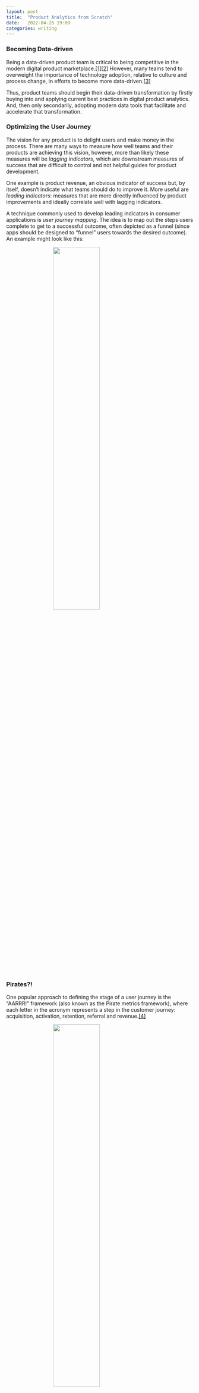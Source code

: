 ```yaml
---
layout: post
title:  "Product Analytics from Scratch"
date:   2022-04-26 19:00
categories: writing
---
```


### Becoming Data-driven

Being a data-driven product team is critical to being competitive in the modern digital product marketplace.[[1]](https://towardsdatascience.com/why-organizations-need-to-be-data-driven-98ade3ca53a)[[2]](https://www.pwc.com/us/en/services/consulting/analytics.html) However, many teams tend to overweight the importance of technology adoption, relative to culture and process change, in efforts to become more data-driven.[[3]](https://hbr.org/2022/02/why-becoming-a-data-driven-organization-is-so-hard)

Thus, product teams should begin their data-driven transformation by firstly buying into and applying current best practices in digital product analytics. And, then only secondarily, adopting modern data tools that facilitate and accelerate that transformation.

### Optimizing the User Journey

The vision for any product is to delight users and make money in the process. There are many ways to measure how well teams and their products are achieving this vision, however, more than likely these measures will be *lagging indicators*, which are downstream measures of success that are difficult to control and not helpful guides for product development.

One example is product revenue, an obvious indicator of success but, by itself, doesn’t indicate what teams should do to improve it. More useful are *leading indicators*: measures that are more directly influenced by product improvements and ideally correlate well with lagging indicators.

A technique commonly used to develop leading indicators in consumer applications is *user journey mapping*. The idea is to map out the steps users complete to get to a successful outcome, often depicted as a funnel (since apps should be designed to “funnel” users towards the desired outcome). An example might look like this:

<img src="/assets/img/user_journey_1.png"
     style="display: block; margin-left: auto; margin-right: auto; width: 50%;" />

### Pirates?!

One popular approach to defining the stage of a user journey is the “AARRR!” framework (also known as the Pirate metrics framework), where each letter in the acronym represents a step in the customer journey: acquisition, activation, retention, referral and revenue.[[4]](https://500hats.typepad.com/500blogs/2007/06/internet-market.html)

<img src="/assets/img/user_journey_2.png"
     style="display: block; margin-left: auto; margin-right: auto; width: 50%;" />

Using this framework, we now have a clearer, more mechanistic picture of how we can increase revenue over time. If the team adds features that increase user retention, those users will be more likely to refer other users and then eventually more likely to contribute to revenue, which ultimately will lead to positive outcomes for the product and company.

From here, the would want to develop and operationalize specific measures at each of these stages, which can then be used to gauge how product changes impact performance at each stage. For this, we lean on another 5-step framework.

### Let’s Talk Numbers

One well-known 5-step process for developing successful metrics is as follows: define, measure, analyze, improve and control. Called DMAIC for short, this is a Six Sigma process improvement method and was adopted by Amazon to develop metrics across their various business units.[[5]](https://www.amazon.com/Working-Backwards-Insights-Stories-Secrets/dp/1250267595)

Importantly, this is an end-to-end process not only for defining and implementing metrics up front but also for continuously refining the definitions and implementations until they successfully aid product improvement, which in this case means they successfully correlate product improvements with leading indicators and leading with lagging indicators.

#### Define

The purpose of this step is to define how metrics quantify customer behavior at each user journey stage. This step is basically the mock-up design stage of analytics development.

| **Stage** | **Metric** | **Definition** | **Expected Rate**
| Acquisition | Visitor | Visits landing page  | 100%
| Acquisition | Happy visitor | Views 3+ pages, stays 30+ sec and clicks 3+ buttons | 40%
| Activation | Registered | Completes user onboarding | 5%
| Retention | Repeat visitor | 3+ visits in first 30 days | 3%
| Retention | Weekly visitor | Completes weekly session 50%+ of weeks | 2%
| Retention | Daily visitor | Completes daily session 25%+ of days | 1%
| Referral | Recommender | Refer 1+ user who visits the site | 1%
| Revenue | Paying customer | Monthly or yearly paid subscriber | <1%

#### Measure

This step is performed by the data engineering/ product team, where data engineers develop software that accurately and reliably implements these measurements. A recent trend in this space is to leverage technologies now commonly referred to as the “modern data stack”, rather than developing tools in-house.

**Side note:** The modern data stack, or MDS, is a modular architecture built using cloud-based, open-source, usually managed solutions and is becoming the standard approach to implementing product analytics quickly and reliably, since home-grown systems can be expensive to develop and maintain.[[6]](https://go.mode.com/rs/303-EIC-499/images/Mode-Modern-Data-Experience.pdf)

For implementing measurements, MDS tools that could be used are: Snowplow[[7]](https://snowplowanalytics.com/) for tracking user behavior events in applications, BigQuery[[8]](https://cloud.google.com/bigquery) for storing data in a data warehouse and dbt[[9]](https://www.getdbt.com/) for data transformations. An example implementation of the “weekly visitor” metric might look like:

<img src="/assets/img/measure.png"
     style="display: block; margin-left: auto; margin-right: auto; width: 65%;" />

The nice part about using tools like Snowplow is they have built-in functionality for dealing with data quality issues, allowing users to define data schema and validation checks. It automatically saves records that fail these checks so data analysts can go back, analyze and diagnose why these failures might be happening.

#### Analyze

This step is all about deeply understanding all factors that influence a metric implementation. To do this, typically a team will implement a dashboard and data visualization layer so they can observe metrics over time and begin to ask questions about them. The technologies commonly used at this layer are Looker[[10]](https://www.looker.com/) or Mode[[11]](https://mode.com/). An example implementation would look something like this:

<img src="/assets/img/analyze.png"
     style="display: block; margin-left: auto; margin-right: auto; width: 65%;" />

A common occurrence at this stage is to encounter bugs or issues with the data, and to initiate a correction of error process (another best practice used at Amazon) to investigate the root cause of the issue and address that cause directly to improve quality.[[12]](https://wa.aws.amazon.com/wat.concept.coe.en.html)

Another aspect to this step is to understand how metrics differ over time between different cohorts of users–for example, age and location demographics–which can be very useful for increasing user retention.[[13]](https://heap.io/topics/how-cohort-analysis-improves-retention-reduces-churn)

#### Improve

In contrast to the prior step, the purpose of this step is to understand relationships between metrics, rather than examining them in isolation. Specifically, the goal is to understand how leading (or upstream) metrics impact lagging (or downstream) metrics. For example, the data product team might implement a dashboard visualizing both weekly video visitors and daily journal visitors to get a sense whether there is a correlation between the two measures.

<img src="/assets/img/improve_1.png"
     style="display: block; margin-left: auto; margin-right: auto; width: 55%;" />

This functionality can be used to understand what leading indicators are the best predictors of remission rates, the most important lagging indicator. If no current metrics serve this function, then additional metrics should be developed and tested in subsequent iterations.

When a company and product team get to a certain level of maturity, another important aspect to this stage is experimentation, or A/B testing. The idea is to understand how updating the product UI/ UX might influence certain metrics. Experimentation is a nuanced process that requires coordination between product, analytics and data science teams. There are modern tools that can simplify the process a bit (e.g. Amplitude Experiment[[14]](https://amplitude.com/amplitude-experimenthttps://hightouch.io/blog/reverse-etl/)), but in general experimentation requires a large amount of cross-coordination.

<img src="/assets/img/improve_2.png"
     style="display: block; margin-left: auto; margin-right: auto; width: 65%;" />

#### Control

In the final step of the DMAIC process, the goal is to demonstrate that the team can control and manipulate specific lagging indicators by changing or experimenting with certain leading metrics. In short, to operationalize product analytics. One interesting part of this step, now possible with MDS tooling, could be to implement so-called “reverse ETL” to export metrics and other data back into upstream product marketing and engagement tools (e.g. MailChimp) for the purposes of increasing user engagement, retention and improving marketing.[[15]](https://hightouch.io/blog/reverse-etl/)

Part of this step can also involve adding additional automation to the data system such that data quality and reliability indicators are tracked clearly in dashboards and operationalized into notifications, where applicable.

### Conclusion

To sum up, at this point the highest impact practice product teams can adopt is to map/ define, measure and analyze its users’ journeys. With that, the highest value data product is one that measures and analyzes changes in user journey metrics as they relate to each other, which can ultimately be used to increase retention and revenue. In terms of prioritization, user retention seem most likely to have the highest direct impact on revenue and so should be prioritized for experimentation and control.

In terms of data system architecture and implementation, the industry is quickly coming to a consensus that the “modern data stack” is the best approach for implementing reliable product analytics systems, especially for lean teams. As product teams progress in their effort to become more data-driven, they should adopt these tools opportunistically to facilitate and accelerate their data transformations.
